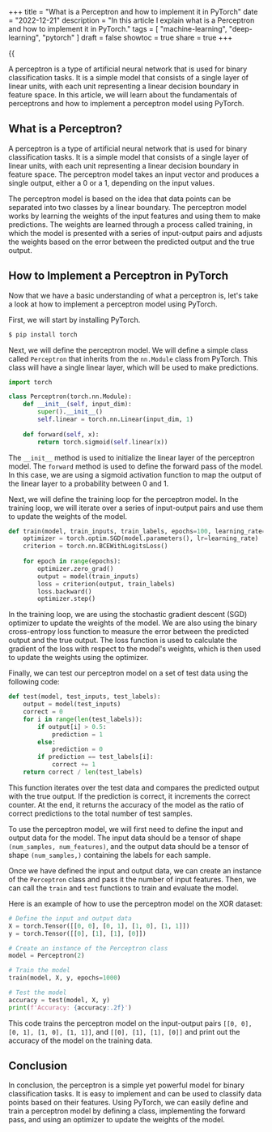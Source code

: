 +++
title = "What is a Perceptron and how to implement it in PyTorch"
date = "2022-12-21"
description = "In this article I explain what is a Perceptron and how to implement it in PyTorch."
tags = [
    "machine-learning",
    "deep-learning",
    "pytorch"
]
draft = false
showtoc = true
share = true
+++


{{<audio src="https://s3.eu-west-1.amazonaws.com/jaswdr.dev-tts/posts/perceptron.e9f4658f-8819-4074-a827-35ba7f40a45d.mp3">}}

A perceptron is a type of artificial neural network that is used for binary classification tasks. It is a simple model that consists of a single layer of linear units, with each unit representing a linear decision boundary in feature space. In this article, we will learn about the fundamentals of perceptrons and how to implement a perceptron model using PyTorch.

## What is a Perceptron?

A perceptron is a type of artificial neural network that is used for binary classification tasks. It is a simple model that consists of a single layer of linear units, with each unit representing a linear decision boundary in feature space. The perceptron model takes an input vector and produces a single output, either a 0 or a 1, depending on the input values.

The perceptron model is based on the idea that data points can be separated into two classes by a linear boundary. The perceptron model works by learning the weights of the input features and using them to make predictions. The weights are learned through a process called training, in which the model is presented with a series of input-output pairs and adjusts the weights based on the error between the predicted output and the true output.

## How to Implement a Perceptron in PyTorch

Now that we have a basic understanding of what a perceptron is, let's take a look at how to implement a perceptron model using PyTorch.

First, we will start by installing PyTorch.

```bash
$ pip install torch
```

Next, we will define the perceptron model. We will define a simple class called `Perceptron` that inherits from the `nn.Module` class from PyTorch. This class will have a single linear layer, which will be used to make predictions.

```python
import torch

class Perceptron(torch.nn.Module):
    def __init__(self, input_dim):
        super().__init__()
        self.linear = torch.nn.Linear(input_dim, 1)
        
    def forward(self, x):
        return torch.sigmoid(self.linear(x))
```

The `__init__` method is used to initialize the linear layer of the perceptron model. The `forward` method is used to define the forward pass of the model. In this case, we are using a sigmoid activation function to map the output of the linear layer to a probability between 0 and 1.

Next, we will define the training loop for the perceptron model. In the training loop, we will iterate over a series of input-output pairs and use them to update the weights of the model.

```python
def train(model, train_inputs, train_labels, epochs=100, learning_rate=0.001):
    optimizer = torch.optim.SGD(model.parameters(), lr=learning_rate)
    criterion = torch.nn.BCEWithLogitsLoss()
    
    for epoch in range(epochs):
        optimizer.zero_grad()
        output = model(train_inputs)
        loss = criterion(output, train_labels)
        loss.backward()
        optimizer.step()
```

In the training loop, we are using the stochastic gradient descent (SGD) optimizer to update the weights of the model. We are also using the binary cross-entropy loss function to measure the error between the predicted output and the true output. The loss function is used to calculate the gradient of the loss with respect to the model's weights, which is then used to update the weights using the optimizer.

Finally, we can test our perceptron model on a set of test data using the following code:

```python
def test(model, test_inputs, test_labels):
    output = model(test_inputs)
    correct = 0
    for i in range(len(test_labels)):
        if output[i] > 0.5:
            prediction = 1
        else:
            prediction = 0
        if prediction == test_labels[i]:
            correct += 1
    return correct / len(test_labels)
```

This function iterates over the test data and compares the predicted output with the true output. If the prediction is correct, it increments the correct counter. At the end, it returns the accuracy of the model as the ratio of correct predictions to the total number of test samples.

To use the perceptron model, we will first need to define the input and output data for the model. The input data should be a tensor of shape `(num_samples, num_features)`, and the output data should be a tensor of shape `(num_samples,)` containing the labels for each sample.

Once we have defined the input and output data, we can create an instance of the `Perceptron` class and pass it the number of input features. Then, we can call the `train` and `test` functions to train and evaluate the model.

Here is an example of how to use the perceptron model on the XOR dataset:

```python
# Define the input and output data
X = torch.Tensor([[0, 0], [0, 1], [1, 0], [1, 1]])
y = torch.Tensor([[0], [1], [1], [0]])

# Create an instance of the Perceptron class
model = Perceptron(2)

# Train the model
train(model, X, y, epochs=1000)

# Test the model
accuracy = test(model, X, y)
print(f'Accuracy: {accuracy:.2f}')
```

This code trains the perceptron model on the input-output pairs `[[0, 0], [0, 1], [1, 0], [1, 1]]`, and `[[0], [1], [1], [0]]` and print out the accuracy of the model on the training data.

## Conclusion

In conclusion, the perceptron is a simple yet powerful model for binary classification tasks. It is easy to implement and can be used to classify data points based on their features. Using PyTorch, we can easily define and train a perceptron model by defining a class, implementing the forward pass, and using an optimizer to update the weights of the model.